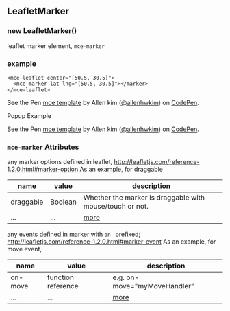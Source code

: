 <a name="LeafletMarker"></a>

## LeafletMarker
<a name="new_LeafletMarker_new"></a>

### new LeafletMarker()
leaflet marker element, `mce-marker`

### example
```
<mce-leaflet center="[50.5, 30.5]">
  <mce-marker lat-lng="[50.5, 30.5]"></marker>
</mce-leaflet>
```

<p data-height="600" data-theme-id="32189" data-slug-hash="XVVXRp" data-default-tab="result" data-user="allenhwkim" data-embed-version="2" data-pen-title="mce template" class="codepen">See the Pen <a href="https://codepen.io/allenhwkim/pen/PEJKKo/">mce template</a> by Allen kim (<a href="https://codepen.io/allenhwkim">@allenhwkim</a>) on <a href="https://codepen.io">CodePen</a>.</p>
<script async src="https://production-assets.codepen.io/assets/embed/ei.js"></script>

Popup Example

<p data-height="600" data-theme-id="32189" data-slug-hash="mppVmz" data-default-tab="result" data-user="allenhwkim" data-embed-version="2" data-pen-title="mce template" class="codepen">See the Pen <a href="https://codepen.io/allenhwkim/pen/PEJKKo/">mce template</a> by Allen kim (<a href="https://codepen.io/allenhwkim">@allenhwkim</a>) on <a href="https://codepen.io">CodePen</a>.</p>
<script async src="https://production-assets.codepen.io/assets/embed/ei.js"></script>

### `mce-marker` Attributes 
any marker options defined in leaflet, http://leafletjs.com/reference-1.2.0.html#marker-option
As an example, for draggable 

 |name|value|description|
 |---|---|---|
 |draggable|Boolean| Whether the marker is draggable with mouse/touch or not.
 |...|...| [more](http://leafletjs.com/reference-1.2.0.html#marker-option)

any events defined in marker with `on-` prefixed; http://leafletjs.com/reference-1.2.0.html#marker-event
As an example, for move event, 

 |name|value|description|
 |---|---|---|
 |on-move|function reference| e.g. on-move="myMoveHandler"
 |...|...| [more](http://leafletjs.com/reference-1.2.0.html#marker-event)

